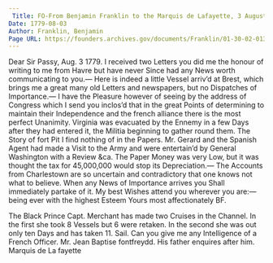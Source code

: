```yaml
---
 Title: FO-From Benjamin Franklin to the Marquis de Lafayette, 3 August 1779
Date: 1779-08-03
Author: Franklin, Benjamin
Page URL: https://founders.archives.gov/documents/Franklin/01-30-02-0135
---
```


Dear Sir
Passy, Aug. 3 1779.
I received two Letters you did me the honour of writing to me from Havre but have never Since had any News worth communicating to you.— Here is indeed a little Vessel arriv’d at Brest, which brings me a great many old Letters and newspapers, but no Dispatches of Importance.— I have the Pleasure however of seeing by the address of Congress which I send you inclos’d that in the great Points of determining to maintain their Independence and the french alliance there is the most perfect Unanimity. Virginia was evacuated by the Ennemy in a few Days after they had entered it, the Militia beginning to gather round them. The Story of fort Pit I find nothing of in the Papers. Mr. Gerard and the Spanish Agent had made a Visit to the Army and were entertain’d by General Washington with a Review &ca. The Paper Money was very Low, but it was thought the tax for 45,000,000 would stop its Depreciation.— The Accounts from Charlestown are so uncertain and contradictory that one knows not what to believe. When any News of Importance arrives you Shall immediately partake of it. My best Wishes attend you wherever you are:—being ever with the highest Esteem Yours most affectionately
BF.

The Black Prince Capt. Merchant has made two Cruises in the Channel. In the first she took 8 Vessels but 6 were retaken. In the second she was out only ten Days and has taken 11. Sail. Can you give me any Intelligence of a French Officer. Mr. Jean Baptise fontfreydd. His father enquires after him.
Marquis de La fayette


